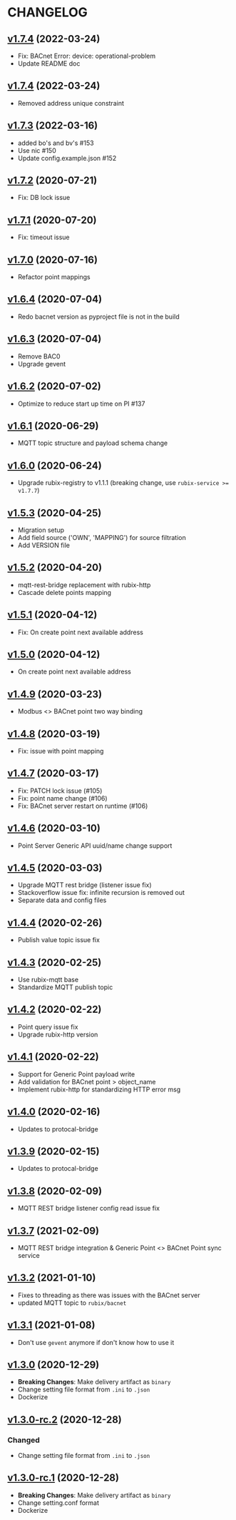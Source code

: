 # CHANGELOG
## [v1.7.4](https://github.com/NubeIO/rubix-bacnet-server/tree/v1.7.4) (2022-03-24)
- Fix: BACnet Error: device: operational-problem
- Update README doc

## [v1.7.4](https://github.com/NubeIO/rubix-bacnet-server/tree/v1.7.4) (2022-03-24)
- Removed address unique constraint

## [v1.7.3](https://github.com/NubeIO/rubix-bacnet-server/tree/v1.7.3) (2022-03-16)
- added bo's and bv's #153
- Use nic #150
- Update config.example.json #152

## [v1.7.2](https://github.com/NubeIO/rubix-bacnet-server/tree/v1.7.2) (2020-07-21)
- Fix: DB lock issue

## [v1.7.1](https://github.com/NubeIO/rubix-bacnet-server/tree/v1.7.1) (2020-07-20)
- Fix: timeout issue

## [v1.7.0](https://github.com/NubeIO/rubix-bacnet-server/tree/v1.7.0) (2020-07-16)
- Refactor point mappings

## [v1.6.4](https://github.com/NubeIO/rubix-bacnet-server/tree/v1.6.4) (2020-07-04)
- Redo bacnet version as pyproject file is not in the build

## [v1.6.3](https://github.com/NubeIO/rubix-bacnet-server/tree/v1.6.3) (2020-07-04)
- Remove BAC0
- Upgrade gevent

## [v1.6.2](https://github.com/NubeIO/rubix-bacnet-server/tree/v1.6.2) (2020-07-02)
- Optimize to reduce start up time on PI #137

## [v1.6.1](https://github.com/NubeIO/rubix-bacnet-server/tree/v1.6.1) (2020-06-29)
- MQTT topic structure and payload schema change

## [v1.6.0](https://github.com/NubeIO/rubix-bacnet-server/tree/v1.6.0) (2020-06-24)
- Upgrade rubix-registry to v1.1.1 (breaking change, use `rubix-service >= v1.7.7`)

## [v1.5.3](https://github.com/NubeIO/rubix-bacnet-server/tree/v1.5.3) (2020-04-25)
- Migration setup
- Add field source ('OWN', 'MAPPING') for source filtration
- Add VERSION file

## [v1.5.2](https://github.com/NubeIO/rubix-bacnet-server/tree/v1.5.2) (2020-04-20)
- mqtt-rest-bridge replacement with rubix-http
- Cascade delete points mapping

## [v1.5.1](https://github.com/NubeIO/rubix-bacnet-server/tree/v1.5.1) (2020-04-12)
- Fix: On create point next available address

## [v1.5.0](https://github.com/NubeIO/rubix-bacnet-server/tree/v1.5.0) (2020-04-12)
- On create point next available address

## [v1.4.9](https://github.com/NubeIO/rubix-bacnet-server/tree/v1.4.9) (2020-03-23)
- Modbus <> BACnet point two way binding

## [v1.4.8](https://github.com/NubeIO/rubix-bacnet-server/tree/v1.4.8) (2020-03-19)
- Fix: issue with point mapping

## [v1.4.7](https://github.com/NubeIO/rubix-bacnet-server/tree/v1.4.7) (2020-03-17)
- Fix: PATCH lock issue (#105)
- Fix: point name change (#106)
- Fix: BACnet server restart on runtime (#106)

## [v1.4.6](https://github.com/NubeIO/rubix-bacnet-server/tree/v1.4.6) (2020-03-10)
- Point Server Generic API uuid/name change support

## [v1.4.5](https://github.com/NubeIO/rubix-bacnet-server/tree/v1.4.5) (2020-03-03)
- Upgrade MQTT rest bridge (listener issue fix)
- Stackoverflow issue fix: infinite recursion is removed out
- Separate data and config files

## [v1.4.4](https://github.com/NubeIO/rubix-bacnet-server/tree/v1.4.4) (2020-02-26)
- Publish value topic issue fix

## [v1.4.3](https://github.com/NubeIO/rubix-bacnet-server/tree/v1.4.3) (2020-02-25)
- Use rubix-mqtt base
- Standardize MQTT publish topic

## [v1.4.2](https://github.com/NubeIO/rubix-bacnet-server/tree/v1.4.2) (2020-02-22)
- Point query issue fix
- Upgrade rubix-http version

## [v1.4.1](https://github.com/NubeIO/rubix-bacnet-server/tree/v1.4.1) (2020-02-22)
- Support for Generic Point payload write
- Add validation for BACnet point > object_name
- Implement rubix-http for standardizing HTTP error msg

## [v1.4.0](https://github.com/NubeIO/rubix-bacnet-server/tree/v1.4.0) (2020-02-16)
- Updates to protocal-bridge

## [v1.3.9](https://github.com/NubeIO/rubix-bacnet-server/tree/v1.3.9) (2020-02-15)
- Updates to protocal-bridge

## [v1.3.8](https://github.com/NubeIO/rubix-bacnet-server/tree/v1.3.8) (2020-02-09)
- MQTT REST bridge listener config read issue fix

## [v1.3.7](https://github.com/NubeIO/rubix-bacnet-server/tree/v1.3.7) (2021-02-09)
- MQTT REST bridge integration & Generic Point <> BACnet Point sync service

## [v1.3.2](https://github.com/NubeIO/rubix-bacnet-server/tree/v1.3.2) (2021-01-10)
- Fixes to threading as there was issues with the BACnet server
- updated MQTT topic to `rubix/bacnet`

## [v1.3.1](https://github.com/NubeIO/rubix-bacnet-server/tree/v1.3.1) (2021-01-08)
- Don't use `gevent` anymore if don't know how to use it

## [v1.3.0](https://github.com/NubeIO/rubix-bacnet-server/tree/v1.3.0) (2020-12-29)
- **Breaking Changes**: Make delivery artifact as `binary`
- Change setting file format from `.ini` to `.json`
- Dockerize

## [v1.3.0-rc.2](https://github.com/NubeIO/rubix-bacnet-server/tree/v1.3.0-rc.2) (2020-12-28)
### Changed
- Change setting file format from `.ini` to `.json`

## [v1.3.0-rc.1](https://github.com/NubeIO/rubix-bacnet-server/tree/v1.3.0-rc.1) (2020-12-28)
- **Breaking Changes**: Make delivery artifact as `binary`
- Change setting.conf format
- Dockerize
